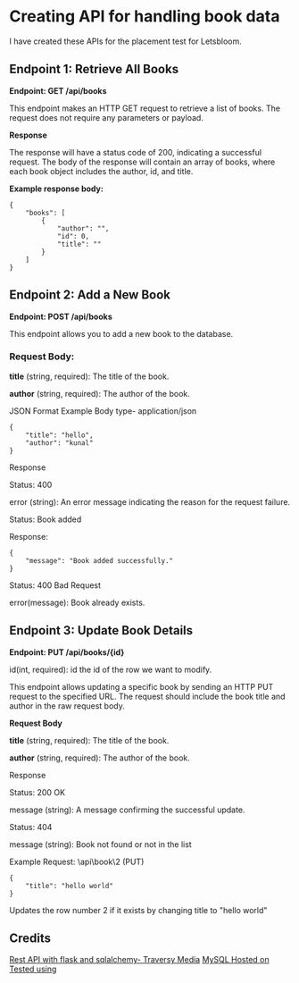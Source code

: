 # Creating API for handling book data
I have created these APIs for the placement test for Letsbloom.



## Endpoint 1: Retrieve All Books

**Endpoint: GET /api/books**

This endpoint makes an HTTP GET request to retrieve a list of books. The request does not require any parameters or payload. 

**Response**

The response will have a status code of 200, indicating a successful request. The body of the response will contain an array of books, where each book object includes the author, id, and title.

**Example response body:**
```
{
    "books": [
        {
            "author": "",
            "id": 0,
            "title": ""
        }
    ]
}
```




## Endpoint 2: Add a New Book

**Endpoint: POST /api/books**

This endpoint allows you to add a new book to the database.

### Request Body:

**title** (string, required): The title of the book.

**author** (string, required): The author of the book.

JSON Format Example
Body type- application/json

```
{
    "title": "hello",   
    "author": "kunal"
}
```

Response

Status: 400

error (string): An error message indicating the reason for the request failure.

Status: Book added

Response:
```
{
    "message": "Book added successfully."
}
```

Status: 400 Bad Request

error(message): Book already exists.

## Endpoint 3: Update Book Details
**Endpoint: PUT /api/books/{id}**

id(int, required): id the id of the row we want to modify.

This endpoint allows updating a specific book by sending an HTTP PUT request to the specified URL. The request should include the book title and author in the raw request body.

**Request Body**

**title** (string, required): The title of the book.

**author** (string, required): The author of the book.


Response

Status: 200 OK

message (string): A message confirming the successful update.

Status: 404

message (string): Book not found or not in the list


Example Request:
\api\book\2 (PUT)
```
{
    "title": "hello world"
}
```
Updates the row number 2 if it exists by changing title to "hello world"









## Credits
[Rest API with flask and sqlalchemy- Traversy Media](https://www.youtube.com/watch?v=PTZiDnuC86g)
[MySQL Hosted on](https://www.freemysqlhosting.net/)
[Tested using](https://www.postman.com/api-documentation-tool/)


